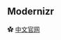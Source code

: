 


<div class = 'data-section default-folding'>
<h2 class = 'section-title'>Modernizr</h2>
<div class = 'folding-area'>

✿ [中文官网](http://modernizr.cn/)

</div>
</div>
